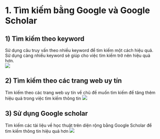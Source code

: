 # 1. Tìm kiếm bằng Google và Google Scholar
## 1) Tìm kiếm theo keyword
Sử dụng câu truy vấn theo nhiều keyword để tìm kiếm một cách hiệu quả. Sử dụng càng nhiều keyword sẽ giúp cho việc tìm kiếm trở nên hiệu quả hơn. <br>
![](https://github.com/tankien76/CS519.L11/blob/main/QT-SEARCH01/Capture.PNG)
## 2) Tìm kiếm theo các trang web uy tín
Tìm kiếm theo các trang web uy tín về chủ đề muốn tìm kiếm để tăng thêm hiệu quả trong việc tìm kiếm thông tin
![](https://github.com/tankien76/CS519.L11/blob/main/QT-SEARCH01/Capture1.PNG)
## 3) Sử dụng Google scholar
Tìm kiếm các tài liệu về học thuật trên diện rộng bằng Google Scholar để tìm kiếm thông tin hiệu quả hơn
![](https://github.com/tankien76/CS519.L11/blob/main/QT-SEARCH01/Capture2.PNG)

